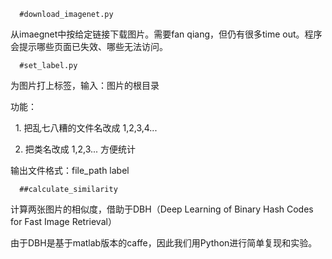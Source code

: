       #download_imagenet.py

从imaegnet中按给定链接下载图片。需要fan qiang，但仍有很多time out。程序会提示哪些页面已失效、哪些无法访问。

      #set_label.py

为图片打上标签，输入：图片的根目录

功能：

   1. 把乱七八糟的文件名改成 1,2,3,4...
   
   2. 把类名改成 1,2,3... 方便统计
  
  输出文件格式：file_path label


      ##calculate_similarity

计算两张图片的相似度，借助于DBH（Deep Learning of Binary Hash Codes for Fast Image Retrieval）

由于DBH是基于matlab版本的caffe，因此我们用Python进行简单复现和实验。
